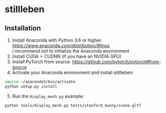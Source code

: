 # stillleben

## Installation

1. Install Anaconda with Python 3.6 or higher: https://www.anaconda.com/distribution/#linux \
   I recommend *not* to initialize the Anaconda environment
2. Install CUDA + CUDNN (if you have an NVIDIA GPU)
3. Install PyTorch from source: https://github.com/pytorch/pytorch#from-source
4. Activate your Anaconda environment and install stillleben:
```bash
source ~/anaconda3/bin/activate
python setup.py install
```
5. Run the `display_mesh.py` example:
```bash
python tools/display_mesh.py tests/stanford_bunny/scene.gltf
```
